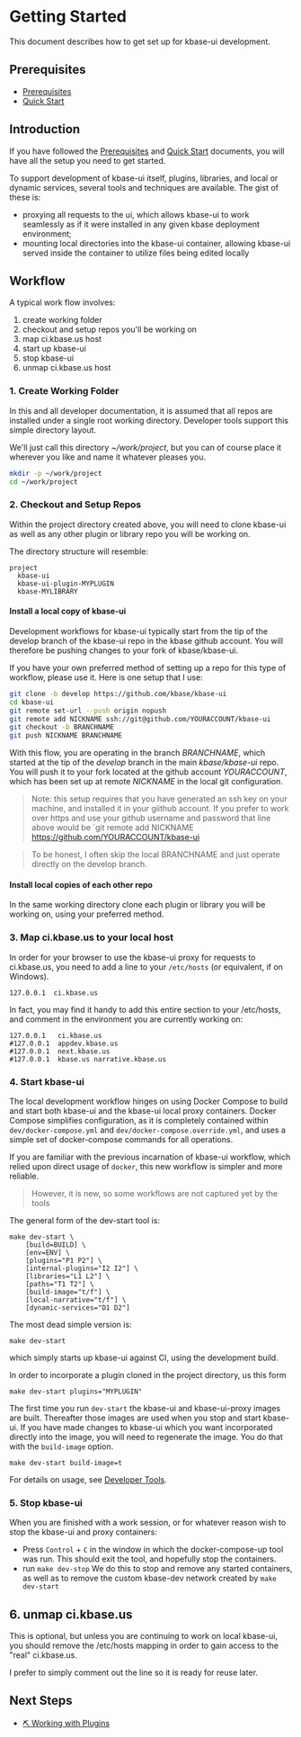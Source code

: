 # Getting Started

This document describes how to get set up for kbase-ui development.

## Prerequisites

-   [Prerequisites](../getting-started/prerequisites.md)
-   [Quick Start](../getting-started/quick-start.md)

## Introduction

If you have followed the [Prerequisites](../getting-started/prerequisites.md) and [Quick Start](../getting-started/quick-start.md) documents, you will have all the setup you need to get started.

To support development of kbase-ui itself, plugins, libraries, and local or dynamic services, several tools and techniques are available. The gist of these is:

-   proxying all requests to the ui, which allows kbase-ui to work seamlessly as if it were installed in any given kbase deployment environment;
-   mounting local directories into the kbase-ui container, allowing kbase-ui served inside the container to utilize files being edited locally

## Workflow

A typical work flow involves:

1. create working folder
2. checkout and setup repos you'll be working on
3. map ci.kbase.us host
4. start up kbase-ui
5. stop kbase-ui
6. unmap ci.kbase.us host

### 1. Create Working Folder

In this and all developer documentation, it is assumed that all repos are installed under a single root working directory. Developer tools support this simple directory layout.

We'll just call this directory _~/work/project_, but you can of course place it wherever you like and name it whatever pleases you.

```bash
mkdir -p ~/work/project
cd ~/work/project
```

### 2. Checkout and Setup Repos

Within the project directory created above, you will need to clone kbase-ui as well as any other plugin or library repo you will be working on.

The directory structure will resemble:

```
project
  kbase-ui
  kbase-ui-plugin-MYPLUGIN
  kbase-MYLIBRARY
```

#### Install a local copy of kbase-ui

Development workflows for kbase-ui typically start from the tip of the develop branch of the kbase-ui repo in the kbase github account. You will therefore be pushing changes to your fork of kbase/kbase-ui.

If you have your own preferred method of setting up a repo for this type of workflow, please use it. Here is one setup that I use:

```bash
git clone -b develop https://github.com/kbase/kbase-ui
cd kbase-ui
git remote set-url --push origin nopush
git remote add NICKNAME ssh://git@github.com/YOURACCOUNT/kbase-ui
git checkout -b BRANCHNAME
git push NICKNAME BRANCHNAME
```

With this flow, you are operating in the branch _BRANCHNAME_, which started at the tip of the _develop_ branch in the main _kbase/kbase-ui_ repo. You will push it to your fork located at the github account _YOURACCOUNT_, which has been set up at remote _NICKNAME_ in the local git configuration.

> Note: this setup requires that you have generated an ssh key on your machine, and installed it in your giithub account. If you prefer to work over https and use your github username and password that line above would be `git remote add NICKNAME https://github.com/YOURACCOUNT/kbase-ui

> To be honest, I often skip the local BRANCHNAME and just operate directly on the develop branch.

#### Install local copies of each other repo

In the same working directory clone each plugin or library you will be working on, using your preferred method.

### 3. Map ci.kbase.us to your local host

In order for your browser to use the kbase-ui proxy for requests to ci.kbase.us, you need to add a line to your `/etc/hosts` (or equivalent, if on Windows).

```hosts
127.0.0.1  ci.kbase.us
```

In fact, you may find it handy to add this entire section to your /etc/hosts, and comment in the environment you are currently working on:

```
127.0.0.1	ci.kbase.us
#127.0.0.1	appdev.kbase.us
#127.0.0.1	next.kbase.us
#127.0.0.1	kbase.us narrative.kbase.us
```

### 4. Start kbase-ui

The local development workflow hinges on using Docker Compose to build and start both kbase-ui and the kbase-ui local proxy containers. Docker Compose simplifies configuration, as it is completely contained within `dev/docker-compose.yml` and `dev/docker-compose.override.yml`, and uses a simple set of docker-compose commands for all operations.

If you are familiar with the previous incarnation of kbase-ui workflow, which relied upon direct usage of `docker`, this new workflow is simpler and more reliable.

> However, it is new, so some workflows are not captured yet by the tools

The general form of the dev-start tool is:

```
make dev-start \
    [build=BUILD] \
    [env=ENV] \
    [plugins="P1 P2"] \
    [internal-plugins="I2 I2"] \
    [libraries="L1 L2"] \
    [paths="T1 T2"] \
    [build-image="t/f"] \
    [local-narrative="t/f"] \
    [dynamic-services="D1 D2"]
```

The most dead simple version is:

```
make dev-start
```

which simply starts up kbase-ui against CI, using the development build.

In order to incorporate a plugin cloned in the project directory, us this form

```
make dev-start plugins="MYPLUGIN"
```

The first time you run `dev-start` the kbase-ui and kbase-ui-proxy images are built. Thereafter those images are used when you stop and start kbase-ui. If you have made changes to kbase-ui which you want incorporated directly into the image, you will need to regenerate the image. You do that with the `build-image` option.

```
make dev-start build-image=t
```

For details on usage, see [Developer Tools](tools.md).

### 5. Stop kbase-ui

When you are finished with a work session, or for whatever reason wish to stop the kbase-ui and proxy containers:

-   Press `Control` + `C` in the window in which the docker-compose-up tool was run.
    This should exit the tool, and hopefully stop the containers.
-   run `make dev-stop`
    We do this to stop and remove any started containers, as well as to remove the custom kbase-dev network created by `make dev-start`

## 6. unmap ci.kbase.us

This is optional, but unless you are continuing to work on local kbase-ui, you should remove the /etc/hosts mapping in order to gain access to the "real" ci.kbase.us.

I prefer to simply comment out the line so it is ready for reuse later.

## Next Steps

-   [⛏ Working with Plugins](../plugins/README.md)
